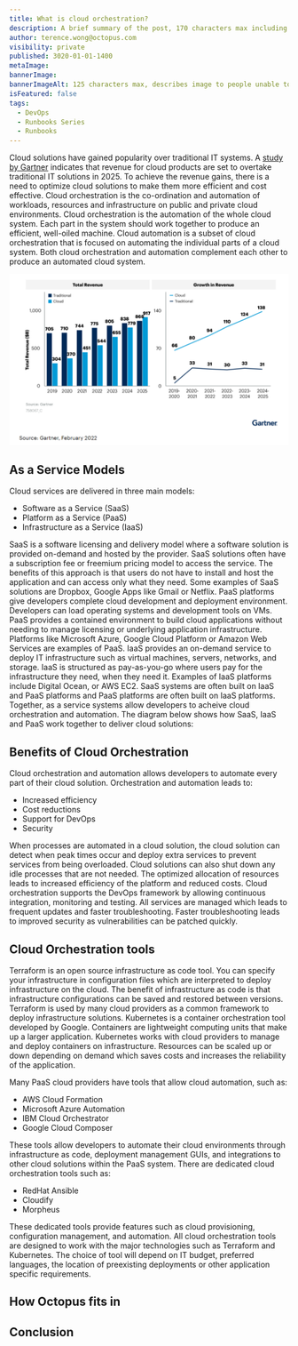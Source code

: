 ```yaml
---
title: What is cloud orchestration?
description: A brief summary of the post, 170 characters max including spaces.
author: terence.wong@octopus.com
visibility: private
published: 3020-01-01-1400
metaImage:
bannerImage:
bannerImageAlt: 125 characters max, describes image to people unable to see it.
isFeatured: false
tags:
  - DevOps
  - Runbooks Series
  - Runbooks
---
```


Cloud solutions have gained popularity over traditional IT systems. A [study by Gartner](https://www.gartner.com/en/newsroom/press-releases/2022-02-09-gartner-says-more-than-half-of-enterprise-it-spending) indicates that revenue for cloud products are set to overtake traditional IT solutions in 2025. To achieve the revenue gains, there is a need to optimize cloud solutions to make them more efficient and cost effective. Cloud orchestration is the co-ordination and automation of workloads, resources and infrastructure on public and private cloud environments. Cloud orchestration is the automation of the whole cloud system. Each part in the system should work together to produce an efficient, well-oiled machine. Cloud automation is a subset of cloud orchestration that is focused on automating the individual parts of a cloud system. Both cloud orchestration and automation complement each other to produce an automated cloud system.

![Gartner Cloud Adoption](gartner-cloud-adoption.png "width=500")

## As a Service Models

Cloud services are delivered in three main models:

- Software as a Service (SaaS)
- Platform as a Service (PaaS)
- Infrastructure as a Service (IaaS)

SaaS is a software licensing and delivery model where a software solution is provided on-demand and hosted by the provider. SaaS solutions often have a subscription fee or freemium pricing model to access the service. The benefits of this approach is that users do not have to install and host the application and can access only what they need. Some examples of SaaS solutions are Dropbox, Google Apps like Gmail or Netflix. PaaS platforms give developers complete cloud development and deployment environment. Developers can load operating systems and development tools on VMs. PaaS provides a contained environment to build cloud applications without needing to manage licensing or underlying application infrastructure. Platforms like Microsoft Azure, Google Cloud Platform or Amazon Web Services are examples of PaaS. IaaS provides an on-demand service to deploy IT infrastructure such as virtual machines, servers, networks, and storage. IaaS is structured as pay-as-you-go where users pay for the infrastructure they need, when they need it. Examples of IaaS platforms include Digital Ocean, or AWS EC2. SaaS systems are often built on IaaS and PaaS platforms and PaaS platforms are often built on IaaS platforms. Together, as a service systems allow developers to acheive cloud orchestration and automation.  The diagram below shows how SaaS, IaaS and PaaS work together to deliver cloud solutions:

<!-- Good image https://azure.microsoft.com/en-au/overview/what-is-paas/ -->

## Benefits of Cloud Orchestration

Cloud orchestration and automation allows developers to automate every part of their cloud solution. Orchestration and automation leads to:

- Increased efficiency
- Cost reductions
- Support for DevOps
- Security

When processes are automated in a cloud solution, the cloud solution can detect when peak times occur and deploy extra services to prevent services from being overloaded. Cloud solutions can also shut down any idle processes that are not needed. The optimized allocation of resources leads to increased efficiency of the platform and reduced costs. Cloud orchestration supports the DevOps framework by allowing continuous integration, monitoring and testing. All services are managed which leads to frequent updates and faster troubleshooting. Faster troubleshooting leads to improved security as vulnerabilities can be patched quickly.

## Cloud Orchestration tools

Terraform is an open source infrastructure as code tool. You can specify your infrastructure in configuration files which are interpreted to deploy infrastructure on the cloud. The benefit of infrastructure as code is that infrastructure configurations can be saved and restored between versions. Terraform is used by many cloud providers as a common framework to deploy infrastructure solutions. Kubernetes is a container orchestration tool developed by Google. Containers are lightweight computing units that make up a larger application. Kubernetes works with cloud providers to manage and deploy containers on infrastructure. Resources can be scaled up or down depending on demand which saves costs and increases the reliability of the application.

Many PaaS cloud providers have tools that allow cloud automation, such as:

- AWS Cloud Formation
- Microsoft Azure Automation
- IBM Cloud Orchestrator
- Google Cloud Composer

These tools allow developers to automate their cloud environments through infrastructure as code, deployment management GUIs, and integrations to other cloud solutions within the PaaS system. There are dedicated cloud orchestration tools such as:

- RedHat Ansible
- Cloudify
- Morpheus

These dedicated tools provide features such as cloud provisioning, configuration management, and automation. All cloud orchestration tools are designed to work with the major technologies such as Terraform and Kubernetes. The choice of tool will depend on IT budget, preferred languages, the location of preexisting deployments or other application specific requirements.

## How Octopus fits in

## Conclusion
